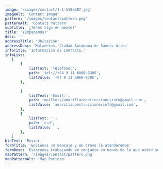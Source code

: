 ```yaml
---
image: '/images/contact/1-1-510x587.jpg'
imageAlt: 'Contact Image'
pattern: '/images/contact/pattern.png'
patternAlt: 'Contact Pattern'
subTitle: '¿Tenés algo en mente?'
title: '¡Empecemos!'
desc: ''
addressTitle: 'Ubicación'
addressDesc: 'Mataderos, Ciudad Autónoma de Buenos Aires'
infoTitle: 'Información de contacto.'
infoList:
   [
       {
           listText: 'Teléfono:',
           path: 'tel://+54 9 11 6860-6386',
           listValue: '+54 9 11 6860-6386',
       },
 
       {
           listText: 'Email:',
           path: 'mailto://amarillaconstruccionesinfo@gmail.com',
           listValue: 'amarillaconstruccionesinfo@gmail.com',
       },
       {
           listText: '',
           path: 'asd',
           listValue: '',
       },
   ]
btnText: 'Enviar.'
formTitle: 'Envíenos un mensaje y en breve le atenderemos'
formDesc: 'Estaremos trabajando en conjunto en menos de lo que usted se espera.'
mapPattern: '/images/contact/pattern.png'
mapPatternAlt: 'Map Pattern'
---
```

